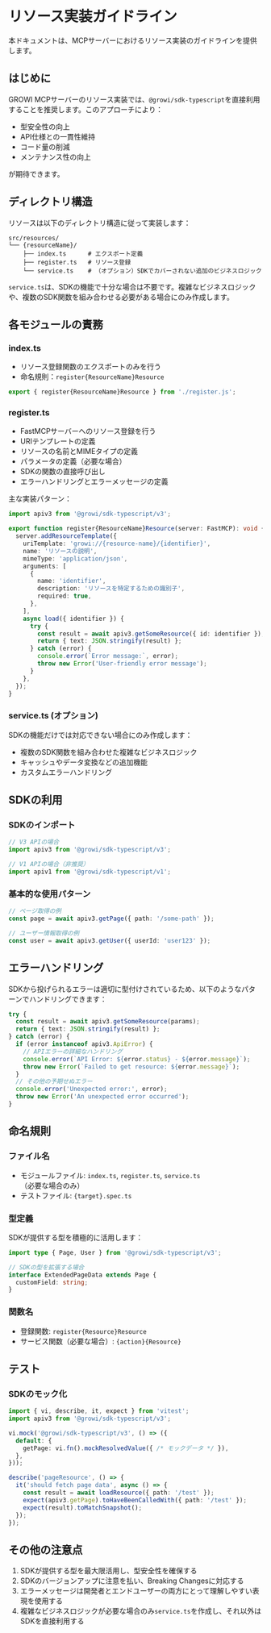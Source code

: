 # リソース実装ガイドライン

本ドキュメントは、MCPサーバーにおけるリソース実装のガイドラインを提供します。

## はじめに

GROWI MCPサーバーのリソース実装では、`@growi/sdk-typescript`を直接利用することを推奨します。このアプローチにより：

- 型安全性の向上
- API仕様との一貫性維持
- コード量の削減
- メンテナンス性の向上

が期待できます。

## ディレクトリ構造

リソースは以下のディレクトリ構造に従って実装します：

```
src/resources/
└── {resourceName}/
    ├── index.ts      # エクスポート定義
    ├── register.ts   # リソース登録
    └── service.ts    # （オプション）SDKでカバーされない追加のビジネスロジック
```

`service.ts`は、SDKの機能で十分な場合は不要です。複雑なビジネスロジックや、複数のSDK関数を組み合わせる必要がある場合にのみ作成します。

## 各モジュールの責務

### index.ts

- リソース登録関数のエクスポートのみを行う
- 命名規則：`register{ResourceName}Resource`

```typescript
export { register{ResourceName}Resource } from './register.js';
```

### register.ts

- FastMCPサーバーへのリソース登録を行う
- URIテンプレートの定義
- リソースの名前とMIMEタイプの定義
- パラメータの定義（必要な場合）
- SDKの関数の直接呼び出し
- エラーハンドリングとエラーメッセージの定義

主な実装パターン：

```typescript
import apiv3 from '@growi/sdk-typescript/v3';

export function register{ResourceName}Resource(server: FastMCP): void {
  server.addResourceTemplate({
    uriTemplate: 'growi://{resource-name}/{identifier}',
    name: 'リソースの説明',
    mimeType: 'application/json',
    arguments: [
      {
        name: 'identifier',
        description: 'リソースを特定するための識別子',
        required: true,
      },
    ],
    async load({ identifier }) {
      try {
        const result = await apiv3.getSomeResource({ id: identifier });
        return { text: JSON.stringify(result) };
      } catch (error) {
        console.error(`Error message:`, error);
        throw new Error('User-friendly error message');
      }
    },
  });
}
```

### service.ts (オプション)

SDKの機能だけでは対応できない場合にのみ作成します：

- 複数のSDK関数を組み合わせた複雑なビジネスロジック
- キャッシュやデータ変換などの追加機能
- カスタムエラーハンドリング

## SDKの利用

### SDKのインポート

```typescript
// V3 APIの場合
import apiv3 from '@growi/sdk-typescript/v3';

// V1 APIの場合（非推奨）
import apiv1 from '@growi/sdk-typescript/v1';
```

### 基本的な使用パターン

```typescript
// ページ取得の例
const page = await apiv3.getPage({ path: '/some-path' });

// ユーザー情報取得の例
const user = await apiv3.getUser({ userId: 'user123' });
```

## エラーハンドリング

SDKから投げられるエラーは適切に型付けされているため、以下のようなパターンでハンドリングできます：

```typescript
try {
  const result = await apiv3.getSomeResource(params);
  return { text: JSON.stringify(result) };
} catch (error) {
  if (error instanceof apiv3.ApiError) {
    // APIエラーの詳細なハンドリング
    console.error(`API Error: ${error.status} - ${error.message}`);
    throw new Error(`Failed to get resource: ${error.message}`);
  }
  // その他の予期せぬエラー
  console.error('Unexpected error:', error);
  throw new Error('An unexpected error occurred');
}
```

## 命名規則

### ファイル名

- モジュールファイル: `index.ts`, `register.ts`, `service.ts`（必要な場合のみ）
- テストファイル: `{target}.spec.ts`

### 型定義

SDKが提供する型を積極的に活用します：

```typescript
import type { Page, User } from '@growi/sdk-typescript/v3';

// SDKの型を拡張する場合
interface ExtendedPageData extends Page {
  customField: string;
}
```

### 関数名

- 登録関数: `register{Resource}Resource`
- サービス関数（必要な場合）: `{action}{Resource}`

## テスト

### SDKのモック化

```typescript
import { vi, describe, it, expect } from 'vitest';
import apiv3 from '@growi/sdk-typescript/v3';

vi.mock('@growi/sdk-typescript/v3', () => ({
  default: {
    getPage: vi.fn().mockResolvedValue({ /* モックデータ */ }),
  },
}));

describe('pageResource', () => {
  it('should fetch page data', async () => {
    const result = await loadResource({ path: '/test' });
    expect(apiv3.getPage).toHaveBeenCalledWith({ path: '/test' });
    expect(result).toMatchSnapshot();
  });
});
```

## その他の注意点

1. SDKが提供する型を最大限活用し、型安全性を確保する
2. SDKのバージョンアップに注意を払い、Breaking Changesに対応する
3. エラーメッセージは開発者とエンドユーザーの両方にとって理解しやすい表現を使用する
4. 複雑なビジネスロジックが必要な場合のみ`service.ts`を作成し、それ以外はSDKを直接利用する